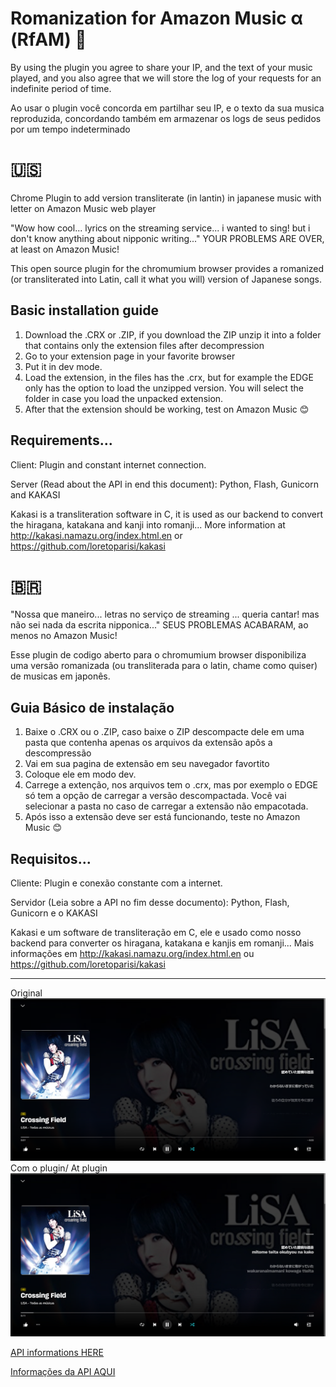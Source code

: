 # Romanization for Amazon Music α (RfAM) 🎵
By using the plugin you agree to share your IP, and the text of your music played, and you also agree that we will store the log of your requests for an indefinite period of time.

Ao usar o plugin você concorda em partilhar seu IP, e o texto da sua musica reproduzida, concordando também em armazenar os logs de seus pedidos por um tempo indeterminado

# 🇺🇸

Chrome Plugin to add version transliterate (in lantin) in japanese music with letter on Amazon Music web player

"Wow how cool... lyrics on the streaming service... i wanted to sing! but i don't know anything about nipponic writing..." YOUR PROBLEMS ARE OVER, at least on Amazon Music!

This open source plugin for the chromumium browser provides a romanized (or transliterated into Latin, call it what you will) version of Japanese songs.

Basic installation guide
----------------------------------
1. Download the .CRX or .ZIP, if you download the ZIP unzip it into a folder that contains only the extension files after decompression
2. Go to your extension page in your favorite browser
3. Put it in dev mode.
4. Load the extension, in the files has the .crx, but for example the EDGE only has the option to load the unzipped version. You will select the folder in case you load the unpacked extension.
5. After that the extension should be working, test on Amazon Music 😊

Requirements... 
----------------------------------
Client:
Plugin and constant internet connection.

Server (Read about the API in end this document):
Python, Flash, Gunicorn and KAKASI

Kakasi is a transliteration software in C, it is used as our backend to convert the hiragana, katakana and kanji into romanji... More information at http://kakasi.namazu.org/index.html.en or https://github.com/loretoparisi/kakasi

# 🇧🇷
"Nossa que maneiro... letras no serviço de streaming ... queria cantar! mas não sei nada da escrita nipponica..." SEUS PROBLEMAS ACABARAM, ao menos no Amazon Music!

Esse plugin de codigo aberto para o chromumium browser disponibiliza uma versão romanizada (ou transliterada para o latin, chame como quiser) de musicas em japonês.

Guia Básico de instalação
----------------------------------
1. Baixe o .CRX ou o .ZIP, caso baixe o ZIP descompacte dele em uma pasta que contenha apenas os arquivos da extensão apôs a descompressão
2. Vai em sua pagina de extensão em seu navegador favortito
3. Coloque ele em modo dev.
4. Carrege a extenção, nos arquivos tem o .crx, mas por exemplo o EDGE só tem a opção de carregar a versão descompactada. Você vai selecionar a pasta no caso de carregar a extensão não empacotada.
5. Após isso a extensão deve ser está funcionando, teste no Amazon Music 😊
   
Requisitos...
----------------------------------
Cliente:
Plugin e conexão constante com a internet.

Servidor (Leia sobre a API no fim desse documento):
Python, Flash, Gunicorn e o KAKASI

Kakasi e um software de transliteração em C, ele e usado como nosso backend para converter os hiragana, katakana e kanjis em romanji... Mais informações em http://kakasi.namazu.org/index.html.en ou https://github.com/loretoparisi/kakasi


----------------------------------
Original
![Não Romanizado/Non Romanized](https://github.com/Ruaneri-Portela/Romanization-For-Amazon-Music/blob/main/github/non-romanized.png?raw=true)
Com o plugin/ At plugin
![Romanizado/Romanized](https://github.com/Ruaneri-Portela/Romanization-For-Amazon-Music/blob/main/github/romanized.png?raw=true)

[API informations HERE](https://github.com/Ruaneri-Portela/KakasiAPI-Docker)

[Informações da API AQUI](https://github.com/Ruaneri-Portela/KakasiAPI-Docker)
